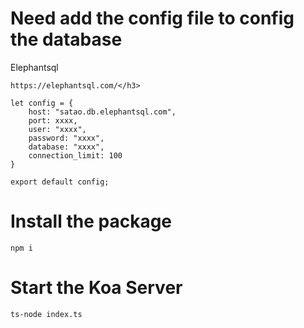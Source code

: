 # Need add the config file to config the database
Elephantsql
```
https://elephantsql.com/</h3>
```
```
let config = {
    host: "satao.db.elephantsql.com",
    port: xxxx,
    user: "xxxx",
    password: "xxxx",
    database: "xxxx",
    connection_limit: 100
}

export default config;
```

# Install the package
```
npm i
```

# Start the Koa Server
```
ts-node index.ts
```
